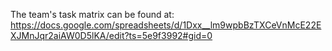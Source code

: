 The team's task matrix can be found at: <a href> https://docs.google.com/spreadsheets/d/1Dxx__lm9wpbBzTXCeVnMcE22EXJMnJqr2aiAW0D5lKA/edit?ts=5e9f3992#gid=0 </a>
